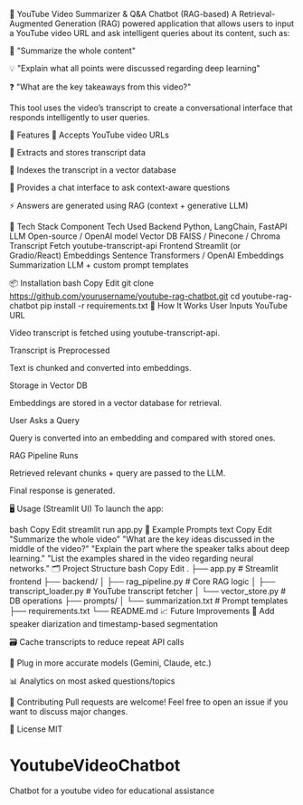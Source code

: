 🎥 YouTube Video Summarizer & Q&A Chatbot (RAG-based)
A Retrieval-Augmented Generation (RAG) powered application that allows users to input a YouTube video URL and ask intelligent queries about its content, such as:

📝 "Summarize the whole content"

💡 "Explain what all points were discussed regarding deep learning"

❓ "What are the key takeaways from this video?"

This tool uses the video’s transcript to create a conversational interface that responds intelligently to user queries.

🚀 Features
🔗 Accepts YouTube video URLs

📄 Extracts and stores transcript data

🧠 Indexes the transcript in a vector database

💬 Provides a chat interface to ask context-aware questions

⚡ Answers are generated using RAG (context + generative LLM)

🧰 Tech Stack
Component	Tech Used
Backend	Python, LangChain, FastAPI
LLM	Open-source / OpenAI model
Vector DB	FAISS / Pinecone / Chroma
Transcript Fetch	youtube-transcript-api
Frontend	Streamlit (or Gradio/React)
Embeddings	Sentence Transformers / OpenAI Embeddings
Summarization	LLM + custom prompt templates

📦 Installation
bash
Copy
Edit
git clone https://github.com/yourusername/youtube-rag-chatbot.git
cd youtube-rag-chatbot
pip install -r requirements.txt
🧪 How It Works
User Inputs YouTube URL

Video transcript is fetched using youtube-transcript-api.

Transcript is Preprocessed

Text is chunked and converted into embeddings.

Storage in Vector DB

Embeddings are stored in a vector database for retrieval.

User Asks a Query

Query is converted into an embedding and compared with stored ones.

RAG Pipeline Runs

Retrieved relevant chunks + query are passed to the LLM.

Final response is generated.

🖥️ Usage (Streamlit UI)
To launch the app:

bash
Copy
Edit
streamlit run app.py
📌 Example Prompts
text
Copy
Edit
"Summarize the whole video"
"What are the key ideas discussed in the middle of the video?"
"Explain the part where the speaker talks about deep learning."
"List the examples shared in the video regarding neural networks."
🗂 Project Structure
bash
Copy
Edit
.
├── app.py                     # Streamlit frontend
├── backend/
│   ├── rag_pipeline.py       # Core RAG logic
│   ├── transcript_loader.py  # YouTube transcript fetcher
│   └── vector_store.py       # DB operations
├── prompts/
│   └── summarization.txt     # Prompt templates
├── requirements.txt
└── README.md
📈 Future Improvements
🧠 Add speaker diarization and timestamp-based segmentation

🗃️ Cache transcripts to reduce repeat API calls

🧩 Plug in more accurate models (Gemini, Claude, etc.)

📊 Analytics on most asked questions/topics

🤝 Contributing
Pull requests are welcome! Feel free to open an issue if you want to discuss major changes.

📄 License
MIT

# YoutubeVideoChatbot
Chatbot for a youtube video for educational assistance
